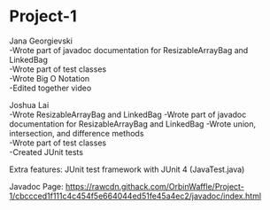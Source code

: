 # Project-1
Jana Georgievski  
-Wrote part of javadoc documentation for ResizableArrayBag and LinkedBag  
-Wrote part of test classes  
-Wrote Big O Notation  
-Edited together video  

Joshua Lai  
-Wrote ResizableArrayBag and LinkedBag
-Wrote part of javadoc documentation for ResizableArrayBag and LinkedBag
-Wrote union, intersection, and difference methods  
-Wrote part of test classes  
-Created JUnit tests  

Extra features: JUnit test framework with JUnit 4 (JavaTest.java)  

Javadoc Page: https://rawcdn.githack.com/OrbinWaffle/Project-1/cbccced1f111c4c454f5e664044ed51fe45a4ec2/javadoc/index.html